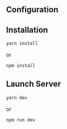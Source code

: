 

## Configuration


## Installation

```bash
yarn install
```

or

```bash
npm install
```

## Launch Server

```bash
yarn dev
```

or

```bash
npm run dev
```